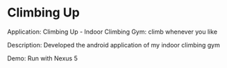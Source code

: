 # Climbing Up
Application: Climbing Up - Indoor Climbing Gym: climb whenever you like

Description: Developed the android application of my indoor climbing gym

Demo: Run with Nexus 5

